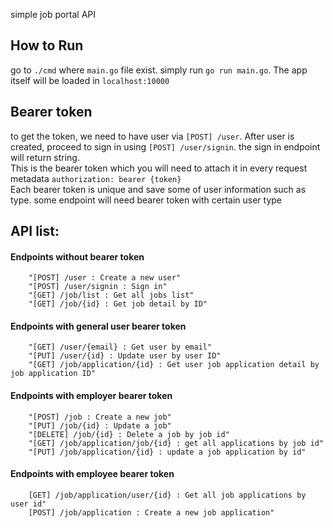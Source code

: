 simple job portal API

## How to Run
go to `./cmd` where `main.go` file exist. simply run `go run main.go`. The app itself will be loaded in `localhost:10000`

## Bearer token
to get the token, we need to have user via `[POST] /user`. After user is created, proceed to sign in using `[POST] /user/signin`. the sign in endpoint will return string. <br>
This is the bearer token which you will need to attach it in every request metadata `authorization: bearer {token}` <br>
Each bearer token is unique and save some of user information such as type. some endpoint will need bearer token with certain user type

## API list:
#### Endpoints without bearer token
```
	"[POST] /user : Create a new user"
	"[POST] /user/signin : Sign in"
	"[GET] /job/list : Get all jobs list"
	"[GET] /job/{id} : Get job detail by ID"
```
#### Endpoints with general user bearer token
```
	"[GET] /user/{email} : Get user by email"
	"[PUT] /user/{id} : Update user by user ID"
	"[GET] /job/application/{id} : Get user job application detail by job application ID"
```
#### Endpoints with employer bearer token
```
	"[POST] /job : Create a new job"
	"[PUT] /job/{id} : Update a job"
	"[DELETE] /job/{id} : Delete a job by job id"
	"[GET] /job/application/job/{id} : get all applications by job id"
	"[PUT] /job/application/{id} : update a job application by id"
```
#### Endpoints with employee bearer token
```
	[GET] /job/application/user/{id} : Get all job applications by user id"
	[POST] /job/application : Create a new job application"
```
